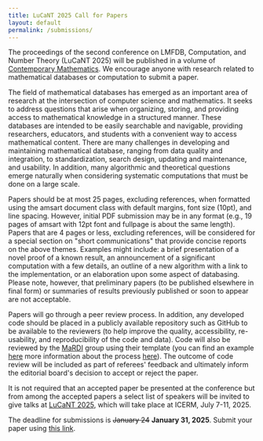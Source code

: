 ```yaml
---
title: LuCaNT 2025 Call for Papers
layout: default
permalink: /submissions/
---
```


<p>The proceedings of the second conference on LMFDB, Computation, and Number Theory (LuCaNT 2025) will be published in a volume of <a href="https://www.ams.org/books/conm/">Contemporary Mathematics</a>. We encourage anyone with research related to mathematical databases or computation to submit a paper.</p>

<p>The field of mathematical databases has emerged as an important area of research at the intersection of computer science and mathematics.  It seeks to address questions that arise when organizing, storing, and providing access to mathematical knowledge in a structured manner.  These databases are intended to be easily searchable and navigable, providing researchers, educators, and students with a convenient way to access mathematical content.  There are many challenges in developing and maintaining mathematical database, ranging from data quality and integration, to standardization, search design, updating and maintenance, and usability.  In addition, many algorithmic and theoretical questions emerge naturally when considering systematic computations that must be done on a large scale.</p>

<p>Papers should be at most 25 pages, excluding references, when formatted using the amsart document class with default margins, font size (10pt), and line spacing. However, initial PDF submission may be in any format (e.g., 19 pages of amsart with 12pt font and fullpage is about the same length).  Papers that are 4 pages or less, excluding references, will be considered for a special section on "short communications" that provide concise reports on the above themes.  Examples might include: a brief presentation of a novel proof of a known result, an announcement of a significant computation with a few details, an outline of a new algorithm with a link to the implementation, or an elaboration upon some aspect of databasing.  Please note, however, that preliminary papers (to be published elsewhere in final form) or summaries of results previously published or soon to appear are not acceptable.</p>

<p>Papers will go through a peer review process. In addition, any developed code should be placed in a publicly available repository such as GitHub to be available to the reviewers (to help improve the quality, accessibility, re-usability, and reproducibility of the code and data).  Code will also be reviewed by the <a href="https://www.mardi4nfdi.de/about/mission">MaRDI</a> group using their template (you can find an example <a href="https://hanselmanj.eu/assets/mardi/MaRDI_Technical_Review_Mockup.pdf">here</a> more information about the process <a href="https://hanselmanj.eu/mardi.html">here</a>).  The outcome of code review will be included as part of referees' feedback and ultimately inform the editorial board's decision to accept or reject the paper.</p>

<p>It is not required that an accepted paper be presented at the conference but from among the accepted papers a select list of speakers will be invited to give talks at <a href="https://icerm.brown.edu/topical_workshops/tw-25-lucant/">LuCaNT 2025</a>, which will take place at ICERM, July 7-11, 2025.</p>

<p>The deadline for submissions is <s>January 24</s> <b>January 31, 2025</b>.  Submit your paper using <a href="https://ef.msp.org/submit_new.php?j=lucant">this link</a>.</p>
